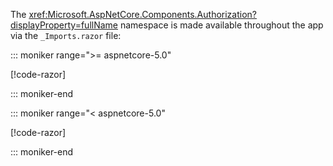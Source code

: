 The <xref:Microsoft.AspNetCore.Components.Authorization?displayProperty=fullName> namespace is made available throughout the app via the `_Imports.razor` file:

::: moniker range=">= aspnetcore-5.0"

[!code-razor[](imports-standalone-5x.razor?highlight=3)]

::: moniker-end

::: moniker range="< aspnetcore-5.0"

[!code-razor[](imports-standalone-3x.razor?highlight=3)]

::: moniker-end
